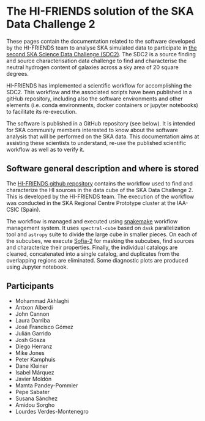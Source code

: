 # The HI-FRIENDS solution of the SKA Data Challenge 2 

These pages contain the documentation related to the software developed by the HI-FRIENDS team to analyse SKA simulated data to participate in [the second SKA Science Data Challenge (SDC2)](https://sdc2.astronomers.skatelescope.org/). The SDC2 is a source finding and source characterisation data challenge to find and characterise the neutral hydrogen content of galaxies across a sky area of 20 square degrees. 

HI-FRIENDS has implemented a scientific workflow for accomplishing the SDC2. This workflow and the associated scripts have been published in a gitHub repository, including also the software environments and other elements (i.e. conda environments, docker containers or jupyter notebooks) to facilitate its re-execution.

The software is published in a GitHub repository (see below). It is intended for SKA community members interested to know about the software analysis that will be performed on the SKA data. This documentation aims at assisting these scientists to understand, re-use the published scientific workflow as well as to verify it.  


## Software general description and where is stored 

The [HI-FRIENDS github repository](https://github.com/HI-FRIENDS-SDC2/hi-friends) contains the workflow used to find and characterize the HI sources in the data cube of the SKA Data Challenge 2. This is developed by the HI-FRIENDS team. The execution of the workflow was conducted in the SKA Regional Centre Prototype cluster at the IAA-CSIC (Spain).

The workflow is managed and executed using [snakemake](https://snakemake.readthedocs.io/en/stable/) workflow management system. It uses `spectral-cube` based on `dask` parallelization tool and `astropy` suite to divide the large cube in smaller pieces. On each of the subcubes, we execute [Sofia-2](https://github.com/SoFiA-Admin/SoFiA-2) for masking the subcubes, find sources and characterize their properties. Finally, the individual catalogs are cleaned, concatenated into a single catalog, and duplicates from the overlapping regions are eliminated. Some diagnostic plots are produced using Jupyter notebook.


## Participants 

- Mohammad Akhlaghi
- Antxon Alberdi
- John Cannon
- Laura Darriba
- José Francisco Gómez
- Julián Garrido
- Josh Gósza
- Diego Herranz
- Mike Jones
- Peter Kamphuis
- Dane Kleiner
- Isabel Márquez
- Javier Moldón
- Mamta Pandey-Pommier
- Pepe Sabater
- Susana Sánchez
- Amidou Sorgho
- Lourdes Verdes-Montenegro
